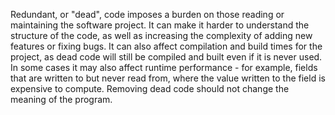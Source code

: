 Redundant, or "dead", code imposes a burden on those reading or maintaining the software project. It can make it harder to understand the structure of the code, as well as increasing the complexity of adding new features or fixing bugs. It can also affect compilation and build times for the project, as dead code will still be compiled and built even if it is never used. In some cases it may also affect runtime performance - for example, fields that are written to but never read from, where the value written to the field is expensive to compute. Removing dead code should not change the meaning of the program.

